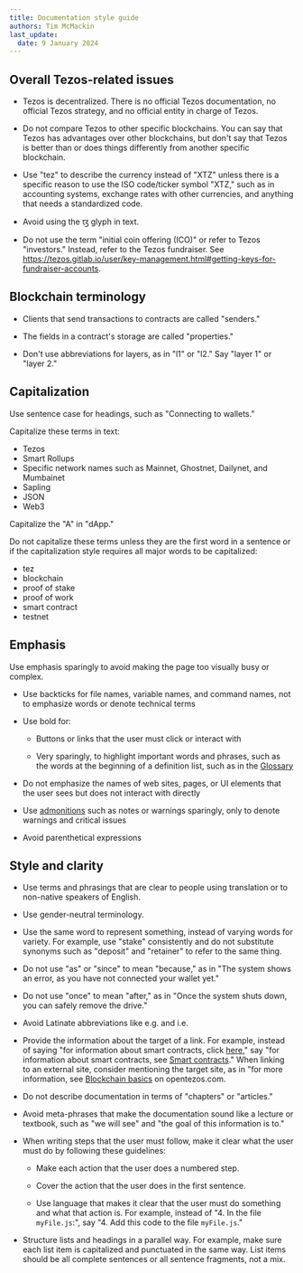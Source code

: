 ```yaml
---
title: Documentation style guide
authors: Tim McMackin
last_update:
  date: 9 January 2024
---
```


## Overall Tezos-related issues

- Tezos is decentralized.
There is no official Tezos documentation, no official Tezos strategy, and no official entity in charge of Tezos.

- Do not compare Tezos to other specific blockchains.
You can say that Tezos has advantages over other blockchains, but don't say that Tezos is better than or does  things differently from another specific blockchain.

- Use "tez" to describe the currency instead of "XTZ" unless there is a specific reason to use the ISO code/ticker symbol "XTZ," such as in accounting systems, exchange rates with other currencies, and anything that needs a standardized code.

- Avoid using the ꜩ glyph in text.

- Do not use the term "initial coin offering (ICO)" or refer to Tezos "investors."
Instead, refer to the Tezos fundraiser.
See https://tezos.gitlab.io/user/key-management.html#getting-keys-for-fundraiser-accounts.

## Blockchain terminology

- Clients that send transactions to contracts are called "senders."

- The fields in a contract's storage are called "properties."

- Don't use abbreviations for layers, as in "l1" or "l2." Say "layer 1" or "layer 2."

## Capitalization

Use sentence case for headings, such as "Connecting to wallets."

Capitalize these terms in text:

- Tezos
- Smart Rollups
- Specific network names such as Mainnet, Ghostnet, Dailynet, and Mumbainet
- Sapling
- JSON
- Web3

Capitalize the "A" in "dApp."

Do not capitalize these terms unless they are the first word in a sentence or if the capitalization style requires all major words to be capitalized:

- tez
- blockchain
- proof of stake
- proof of work
- smart contract
- testnet

## Emphasis

Use emphasis sparingly to avoid making the page too visually busy or complex.

- Use backticks for file names, variable names, and command names, not to emphasize words or denote technical terms

- Use bold for:

  - Buttons or links that the user must click or interact with

  - Very sparingly, to highlight important words and phrases, such as the words at the beginning of a definition list, such as in the [Glossary](../overview/glossary)

- Do not emphasize the names of web sites, pages, or UI elements that the user sees but does not interact with directly

- Use [admonitions](https://docusaurus.io/docs/markdown-features/admonitions) such as notes or warnings sparingly, only to denote warnings and critical issues

- Avoid parenthetical expressions

## Style and clarity

- Use terms and phrasings that are clear to people using translation or to non-native speakers of English.

- Use gender-neutral terminology.

- Use the same word to represent something, instead of varying words for variety.
For example, use "stake" consistently and do not substitute synonyms such as "deposit" and "retainer" to refer to the same thing.

- Do not use "as" or "since" to mean "because," as in "The system shows an error, as you have not connected your wallet yet."

- Do not use "once" to mean "after," as in "Once the system shuts down, you can safely remove the drive."

- Avoid Latinate abbreviations like e.g. and i.e.

- Provide the information about the target of a link.
For example, instead of saying "for information about smart contracts, click [here](https://docs.tezos.com/smart-contracts)," say "for information about smart contracts, see [Smart contracts](https://docs.tezos.com/smart-contracts)."
When linking to an external site, consider mentioning the target site, as in "for more information, see [Blockchain basics](https://opentezos.com/blockchain-basics) on opentezos.com.

- Do not describe documentation in terms of "chapters" or "articles."

- Avoid meta-phrases that make the documentation sound like a lecture or textbook, such as "we will see" and "the goal of this information is to."

- When writing steps that the user must follow, make it clear what the user must do by following these guidelines:

  - Make each action that the user does a numbered step.

  - Cover the action that the user does in the first sentence.

  - Use language that makes it clear that the user must do something and what that action is.
  For example, instead of "4. In the file `myFile.js`:", say "4. Add this code to the file `myFile.js`."

- Structure lists and headings in a parallel way.
  For example, make sure each list item is capitalized and punctuated in the same way.
  List items should be all complete sentences or all sentence fragments, not a mix.
